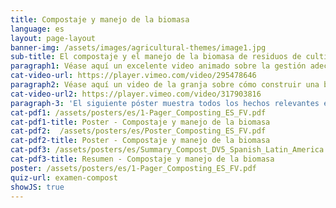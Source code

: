 ```yaml
---
title: Compostaje y manejo de la biomasa
language: es
layout: page-layout
banner-img: /assets/images/agricultural-themes/image1.jpg
sub-title: El compostaje y el manejo de la biomasa de residuos de cultivos y/o estiércol son fundamentales para la capacidad de retención de nutrientes y agua y para una vida saludable en el suelo.
paragraph1: Véase aquí un excelente video animado sobre la gestión adecuada de la biomasa y el compostaje y aprende sobre los beneficios y sobre cómo hacerlo.
cat-video-url: https://player.vimeo.com/video/295478646
paragraph2: Véase aquí un video de la granja sobre cómo construir una buena pila de compost y cómo utilizar la biomasa disponible en una granja.
cat-video-url2: https://player.vimeo.com/video/317903816
paragraph-3: 'El siguiente póster muestra todos los hechos relevantes en detalle. Véase aquí:'
cat-pdf1: /assets/posters/es/1-Pager_Composting_ES_FV.pdf
cat-pdf1-title: Poster - Compostaje y manejo de la biomasa
cat-pdf2:  /assets/posters/es/Poster_Composting_ES_FV.pdf
cat-pdf2-title: Poster - Compostaje y manejo de la biomasa
cat-pdf3: /assets/posters/es/Summary_Compost_DV5_Spanish_Latin_America.pdf
cat-pdf3-title: Resumen - Compostaje y manejo de la biomasa
poster: /assets/posters/es/1-Pager_Composting_ES_FV.pdf
quiz-url: examen-compost
showJS: true
---
```


